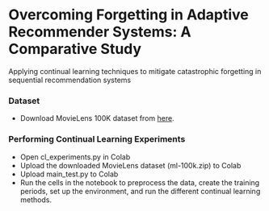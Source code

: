 # Overcoming Forgetting in Adaptive Recommender Systems: A Comparative Study
Applying continual learning techniques to mitigate catastrophic forgetting in sequential recommendation systems 

### Dataset 
- Download MovieLens 100K dataset from [here](https://files.grouplens.org/datasets/movielens/ml-100k.zip). 

### Performing Continual Learning Experiments 
- Open cl_experiments.py in Colab 
- Upload the downloaded MovieLens dataset (ml-100k.zip) to Colab 
- Upload main_test.py to Colab
- Run the cells in the notebook to preprocess the data, create the training periods, set up the environment, and run the different continual learning methods. 